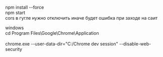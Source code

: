 npm install --force
<br/>
npm start
</br>
cors в гугле нужно отключить иначе будет ошибка при заходе на саит 


windows
<br/>
cd Program Files\Google\Chrome\Application\
<br/>
chrome.exe --user-data-dir="C:/Chrome dev session" --disable-web-security
